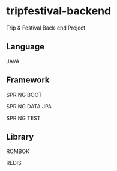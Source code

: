 # tripfestival-backend

Trip & Festival Back-end Project.


## Language

JAVA


## Framework

SPRING BOOT

SPRING DATA JPA

SPRING TEST


## Library

ROMBOK

REDIS